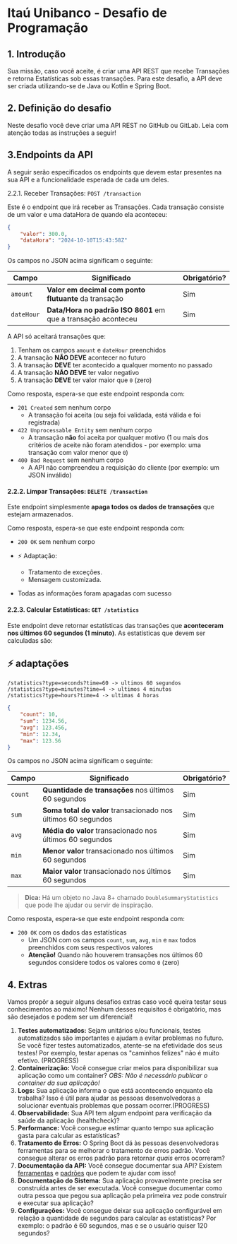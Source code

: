 # Itaú Unibanco - Desafio de Programação

## 1. Introdução

Sua missão, caso você aceite, é criar uma API REST que recebe Transações e
retorna Estatísticas sob essas transações. Para este desafio, a API deve ser
criada utilizando-se de Java ou Kotlin e Spring Boot.

## 2. Definição do desafio

Neste desafio você deve criar uma API REST no GitHub ou GitLab. Leia com atenção todas as instruções a seguir!

## 3.Endpoints da API

A seguir serão especificados os endpoints que devem estar presentes na sua API e a funcionalidade esperada de cada um deles.

2.2.1. Receber Transações: ````POST /transaction````

Este é o endpoint que irá receber as Transações. Cada transação consiste
de um valor e uma dataHora de quando ela aconteceu:

````json
{
    "valor": 300.0,
    "dataHora": "2024-10-10T15:43:58Z"
}
````

Os campos no JSON acima significam o seguinte:

| Campo      | Significado                                                   | Obrigatório? |
|------------|---------------------------------------------------------------|--------------|
| `amount`   | **Valor em decimal com ponto flutuante** da transação         | Sim          |
| `dateHour` | **Data/Hora no padrão ISO 8601** em que a transação aconteceu | Sim          |

A API só aceitará transações que:

1. Tenham os campos `amount` e `dateHour` preenchidos
2. A transação **NÃO DEVE** acontecer no futuro
3. A transação **DEVE** ter acontecido a qualquer momento no passado
4. A transação **NÃO DEVE** ter valor negativo
5. A transação **DEVE** ter valor maior que `0` (zero)

Como resposta, espera-se que este endpoint responda com:

- `201 Created` sem nenhum corpo
    - A transação foi aceita (ou seja foi validada, está válida e foi registrada)
- `422 Unprocessable Entity` sem nenhum corpo
    - A transação **não** foi aceita por qualquer motivo (1 ou mais dos critérios de aceite não foram atendidos - por exemplo: uma transação com valor menor que `0`)
- `400 Bad Request` sem nenhum corpo
    - A API não compreendeu a requisição do cliente (por exemplo: um JSON inválido)

#### 2.2.2. Limpar Transações: `DELETE /transaction`

Este endpoint simplesmente **apaga todos os dados de transações** que estejam armazenados.

Como resposta, espera-se que este endpoint responda com:

- `200 OK` sem nenhum corpo
- ⚡ Adaptação:
    - Tratamento de exceções.
    - Mensagem customizada.

- Todas as informações foram apagadas com sucesso

#### 2.2.3. Calcular Estatísticas: `GET /statistics`

Este endpoint deve retornar estatísticas das transações que **aconteceram nos últimos 60 segundos (1 minuto)**. As estatísticas que devem ser calculadas são:

## ⚡ adaptações

````
/statistics?type=seconds?time=60 -> ultimos 60 segundos
/statistics?type=minutes?time=4 -> ultimos 4 minutos
/statistics?type=hours?time=4 -> ultimas 4 horas
````

```json
{
    "count": 10,
    "sum": 1234.56,
    "avg": 123.456,
    "min": 12.34,
    "max": 123.56
}
```

Os campos no JSON acima significam o seguinte:

|  Campo  | Significado                                                   | Obrigatório? |
|---------|---------------------------------------------------------------|--------------|
| `count` | **Quantidade de transações** nos últimos 60 segundos          | Sim          |
| `sum`   | **Soma total do valor** transacionado nos últimos 60 segundos | Sim          |
| `avg`   | **Média do valor** transacionado nos últimos 60 segundos      | Sim          |
| `min`   | **Menor valor** transacionado nos últimos 60 segundos         | Sim          |
| `max`   | **Maior valor** transacionado nos últimos 60 segundos         | Sim          |

>**Dica:** Há um objeto no Java 8+ chamado `DoubleSummaryStatistics` que pode lhe ajudar ou servir de inspiração.

Como resposta, espera-se que este endpoint responda com:

- `200 OK` com os dados das estatísticas
    - Um JSON com os campos `count`, `sum`, `avg`, `min` e `max` todos preenchidos com seus respectivos valores
    - **Atenção!** Quando não houverem transações nos últimos 60 segundos considere todos os valores como `0` (zero)

## 4. Extras

Vamos propôr a seguir alguns desafios extras caso você queira testar seus conhecimentos ao máximo! Nenhum desses requisitos é obrigatório, mas são desejados e podem ser um diferencial!

1. **Testes automatizados:** Sejam unitários e/ou funcionais, testes automatizados são importantes e ajudam a evitar problemas no futuro. Se você fizer testes automatizados, atente-se na efetividade dos seus testes! Por exemplo, testar apenas os "caminhos felizes" não é muito efetivo. (PROGRESS)
2. **Containerização:** Você consegue criar meios para disponibilizar sua aplicação como um container? _OBS: Não é necessário publicar o container da sua aplicação!_
3. **Logs:** Sua aplicação informa o que está acontecendo enquanto ela trabalha? Isso é útil para ajudar as pessoas desenvolvedoras a solucionar eventuais problemas que possam ocorrer.(PROGRESS)
4. **Observabilidade:** Sua API tem algum endpoint para verificação da saúde da aplicação (healthcheck)?
5. **Performance:** Você consegue estimar quanto tempo sua aplicação gasta para calcular as estatísticas?
6. **Tratamento de Erros:** O Spring Boot dá às pessoas desenvolvedoras ferramentas para se melhorar o tratamento de erros padrão. Você consegue alterar os erros padrão para retornar _quais_ erros ocorreram?
7. **Documentação da API:** Você consegue documentar sua API? Existem [ferramentas](https://swagger.io/) e [padrões](http://raml.org/) que podem te ajudar com isso!
8. **Documentação do Sistema:** Sua aplicação provavelmente precisa ser construída antes de ser executada. Você consegue documentar como outra pessoa que pegou sua aplicação pela primeira vez pode construir e executar sua aplicação?
9. **Configurações:** Você consegue deixar sua aplicação configurável em relação a quantidade de segundos para calcular as estatísticas? Por exemplo: o padrão é 60 segundos, mas e se o usuário quiser 120 segundos?